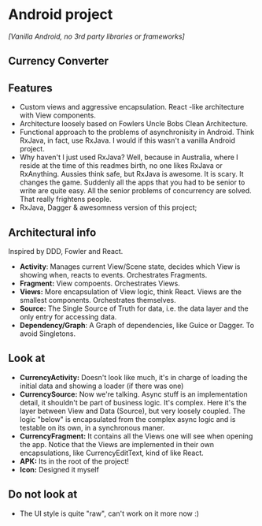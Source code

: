 # Android project
_[Vanilla Android, no 3rd party libraries or frameworks]_
## Currency Converter

## Features
* Custom views and aggressive encapsulation. React -like architecture with View components.
* Architecture loosely based on Fowlers Uncle Bobs Clean Architecture.
* Functional approach to the problems of asynchronisity in Android. Think RxJava, in fact, use RxJava. I would if this wasn't a vanilla Android project.
* Why haven't I just used RxJava?  Well, because in Australia, where I reside at the time of this readmes birth, no one likes RxJava or RxAnything. Aussies think safe, but RxJava is awesome. It is scary. It changes the game. Suddenly all the apps that you had to be senior to write are quite easy. All the senior problems of concurrency are solved. That really frightens people.
* RxJava, Dagger & awesomness version of this project; 

## Architectural info
Inspired by DDD, Fowler and React.
* __Activity__: Manages current View/Scene state, decides which View is showing when, reacts to events. Orchestrates Fragments.
* __Fragment:__ View compoents. Orchestrates Views.
* __Views:__ More encapsulation of View logic, think React. Views are the smallest components. Orchestrates themselves.
* __Source:__ The Single Source of Truth for data, i.e. the data layer and the only entry for accessing data.
* __Dependency/Graph__: A Graph of dependencies, like Guice or Dagger. To avoid Singletons.

## Look at
* __CurrencyActivity:__ Doesn't look like much, it's in charge of loading the initial data and showing a loader (if there was one)
* __CurrencySource:__ Now we're talking. Async stuff is an implementation detail, it shouldn't be part of business logic. It's complex. Here it's the layer between View and Data (Source), but very loosely coupled. The logic "below" is encapsulated from the complex async logic and is testable on its own, in a synchronous maner.
* __CurrencyFragment:__ It contains all the Views one will see when opening the app. Notice that the Views are implemented in their own encapsulations, like CurrencyEditText, kind of like React.
* __APK:__ Its in the root of the project!
* __Icon:__ Designed it myself

## Do not look at
* The UI style is quite "raw", can't work on it more now :)
